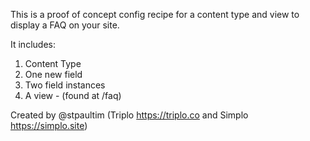 This is a proof of concept config recipe for a content type and 
view to display a FAQ on your site.

It includes:

1) Content Type
2) One new field
3) Two field instances
4) A view - (found at /faq)

Created by @stpaultim (Triplo https://triplo.co and Simplo https://simplo.site)
